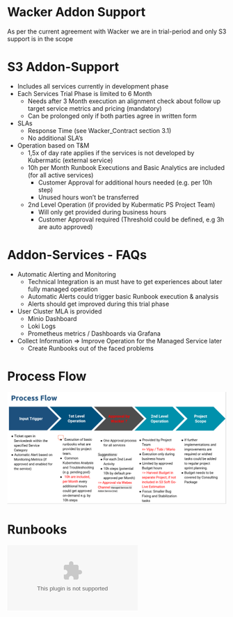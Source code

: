 # Wacker Addon Support #

As per the current agreement with Wacker we are in trial-period and only S3 support is in the scope

# S3 Addon-Support
- Includes all services currently in development phase
- Each Services Trial Phase is limited to 6 Month
  - Needs after 3 Month execution an alignment check about follow up target service metrics and pricing (mandatory)
  - Can be prolonged only if both parties agree in written form
- SLAs
  - Response Time (see Wacker_Contract section 3.1)
  - No additional SLA’s
- Operation based on T&M
  - 1,5x of day rate applies if the services is not developed by Kubermatic (external service)
  - 10h per Month Runbook Executions and Basic Analytics are included (for all active services)
       - Customer Approval for additional hours needed (e.g. per 10h step)
       - Unused hours won’t be transferred
  - 2nd Level Operation (if provided by Kubermatic PS Project Team)
       - Will only get provided during business hours
       - Customer Approval required  (Threshold could be defined, e.g 3h are auto approved)

# Addon-Services - FAQs

- Automatic Alerting and Monitoring
   - Technical Integration is an must have to get experiences about later fully managed operation
   - Automatic Alerts could trigger basic Runbook execution & analysis
   - Alerts should get improved during this trial phase
- User Cluster MLA is provided
   - Minio Dashboard
   - Loki Logs
   - Prometheus metrics / Dashboards via Grafana
- Collect Information => Improve Operation for the Managed Service later
   - Create Runbooks out of the faced problems

# Process Flow

![Process Flow](../Images/Addon_Support_Process_Flow.png)

# Runbooks

![Runbook](./S3-as-a-service.pptx)
